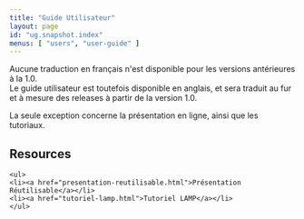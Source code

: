```yaml
---
title: "Guide Utilisateur"
layout: page
id: "ug.snapshot.index"
menus: [ "users", "user-guide" ]
---
```


Aucune traduction en français n'est disponible pour les versions antérieures à la 1.0.  
Le guide utilisateur est toutefois disponible en anglais, et sera traduit au fur et à mesure
des releases à partir de la version 1.0.

La seule exception concerne la présentation en ligne, ainsi que les tutoriaux.

<!-- 
	We use HTML syntax in this page because we need CSS classes for floating.
	Markdown does not support it.
 -->
 
<div class="floated">
	<h2>Resources</h2>

	<ul>
	<li><a href="presentation-reutilisable.html">Présentation Réutilisable</a></li>
	<li><a href="tutoriel-lamp.html">Tutoriel LAMP</a></li>
	</ul>
</div>

<div class="clear"></div>
